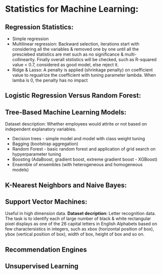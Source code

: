 # Statistics for Machine Learning:
## Regression Statistics:
* Simple regression
* Multilinear regression: Backward selection, iterations start with considering all the variables & removed one by one until all the presciebed statistics are met such as no significance & multi-collinearity. Finally overall ststistics will be checked, such as R-squared value < 0.7, considered as good model, else reject it.
* Ridge & Lasso: A penalty is applied (shrinkage penalty) on coefficient value to regualrize the coefficient with tuning parameter lambda. When lamba is 0, the penalty has no impact
## Logistic Regression Versus Random Forest:

## Tree-Based Machine Learning Models:
Dataset description: Whether employees would attrite or not based on independent explanatory variables.
* Decision trees - simple model and model with class weight tuning
* Bagging (bootstrap aggregation)
* Random Forest - basic random forest and application of grid search on hypyerparameter tuning
* Boosting (AdaBoost, gradient boost, extreme gradient boost - XGBoost)
* Ensemble of ensembles (with heterogeneous and homogeneous models)

## K-Nearest Neighbors and Naive Bayes:

## Support Vector Machines:
Useful in high dimension data.
**Dataset decription:**  Letter recognition data. The task is to identify each of large number of black & white rectangular pixel displays as one of the 26 capital letters in English Alphabets based on few charactersistics in integers, such as xbox (horizontal position of box), ybox (vertical position of box), width of box, height of box and so on.

## Recommendation Engines

## Unsupervised Learning
